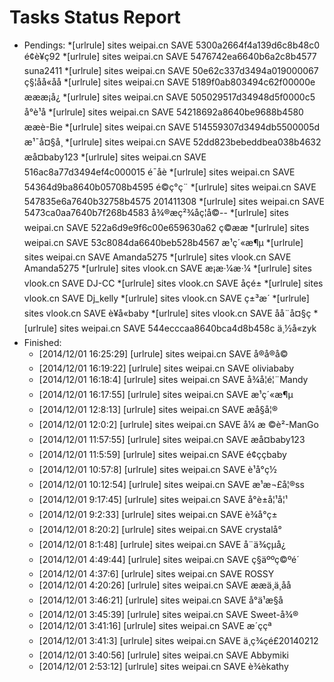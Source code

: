 Tasks Status Report
============

* Pendings:
    *[urlrule] sites weipai.cn SAVE 5300a2664f4a139d6c8b48c0 é¢è¥ç92
    *[urlrule] sites weipai.cn SAVE 5476742ea6640b6a2c8b4577 suna2411
    *[urlrule] sites weipai.cn SAVE 50e62c337d3494a019000067 ç§¦åå«åå
    *[urlrule] sites weipai.cn SAVE 5189f0ab803494c62f00000e æææ¡å¿
    *[urlrule] sites weipai.cn SAVE 505029517d34948d5f0000c5 å°è¹å­
    *[urlrule] sites weipai.cn SAVE 54218692a8640be9688b4580 ææè-Bie
    *[urlrule] sites weipai.cn SAVE 514559307d3494db5500005d æ¹¯å¤§å¸
    *[urlrule] sites weipai.cn SAVE 52dd823bebeddbea038b4632 æå¤baby123
    *[urlrule] sites weipai.cn SAVE 516ac8a77d3494ef4c000015 é¯å­è
    *[urlrule] sites weipai.cn SAVE 54364d9ba8640b05708b4595 é©ç°ç¨
    *[urlrule] sites weipai.cn SAVE 547835e6a7640b32758b4575 201411308
    *[urlrule] sites weipai.cn SAVE 5473ca0aa7640b7f268b4583 å¾®æç²¾åç¦å©--
    *[urlrule] sites weipai.cn SAVE 522a6d9e9f6c00e659630a62 ç©ææ­
    *[urlrule] sites weipai.cn SAVE 53c8084da6640beb528b4567 æ¹ç´«æ¶µ
    *[urlrule] sites weipai.cn SAVE Amanda5275
    *[urlrule] sites vlook.cn SAVE Amanda5275
    *[urlrule] sites vlook.cn SAVE æ¡æ·¼æ·¼
    *[urlrule] sites vlook.cn SAVE DJ-CC
    *[urlrule] sites vlook.cn SAVE åçé±
    *[urlrule] sites vlook.cn SAVE Dj_kelly
    *[urlrule] sites vlook.cn SAVE ç±³æ´
    *[urlrule] sites vlook.cn SAVE è¥å«baby
    *[urlrule] sites vlook.cn SAVE åå¨å¤§ç
    *[urlrule] sites weipai.cn SAVE 544ecccaa8640bca4d8b458c ä¸½å«zyk
* Finished:
    * [2014/12/01 16:25:29] [urlrule] sites weipai.cn SAVE å®å®å©
    * [2014/12/01 16:19:22] [urlrule] sites weipai.cn SAVE oliviababy
    * [2014/12/01 16:18:4] [urlrule] sites weipai.cn SAVE å¾å¦é¦¨Mandy
    * [2014/12/01 16:17:55] [urlrule] sites weipai.cn SAVE æ¹ç´«æ¶µ
    * [2014/12/01 12:8:13] [urlrule] sites weipai.cn SAVE æå§å¦®
    * [2014/12/01 12:0:2] [urlrule] sites weipai.cn SAVE å¼ æ ©è²-ManGo
    * [2014/12/01 11:57:55] [urlrule] sites weipai.cn SAVE æå¤baby123
    * [2014/12/01 11:5:59] [urlrule] sites weipai.cn SAVE é¢ççbaby
    * [2014/12/01 10:57:8] [urlrule] sites weipai.cn SAVE è¹å°ç½
    * [2014/12/01 10:12:54] [urlrule] sites weipai.cn SAVE æ¹æ¬£å¦®ss
    * [2014/12/01 9:17:45] [urlrule] sites weipai.cn SAVE å°è±å¦¹å¦¹
    * [2014/12/01 9:2:33] [urlrule] sites weipai.cn SAVE è¾å°ç±
    * [2014/12/01 8:20:2] [urlrule] sites weipai.cn SAVE crystalå°
    * [2014/12/01 8:1:48] [urlrule] sites weipai.cn SAVE å¨ä¾çµå¿
    * [2014/12/01 4:49:44] [urlrule] sites weipai.cn SAVE ç§äººç©ºé´
    * [2014/12/01 4:37:6] [urlrule] sites weipai.cn SAVE ROSSY
    * [2014/12/01 4:20:26] [urlrule] sites weipai.cn SAVE ææä¸ä¸åå
    * [2014/12/01 3:46:21] [urlrule] sites weipai.cn SAVE å°ä¹æ§å­
    * [2014/12/01 3:45:39] [urlrule] sites weipai.cn SAVE Sweet-å¾®
    * [2014/12/01 3:41:16] [urlrule] sites weipai.cn SAVE æ´ççª
    * [2014/12/01 3:41:3] [urlrule] sites weipai.cn SAVE ä¸ç¾çé£20140212
    * [2014/12/01 3:40:56] [urlrule] sites weipai.cn SAVE Abbymiki
    * [2014/12/01 2:53:12] [urlrule] sites weipai.cn SAVE è¾èkathy
